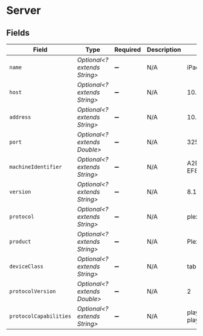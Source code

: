# Server


## Fields

| Field                                          | Type                                           | Required                                       | Description                                    | Example                                        |
| ---------------------------------------------- | ---------------------------------------------- | ---------------------------------------------- | ---------------------------------------------- | ---------------------------------------------- |
| `name`                                         | *Optional<? extends String>*                   | :heavy_minus_sign:                             | N/A                                            | iPad                                           |
| `host`                                         | *Optional<? extends String>*                   | :heavy_minus_sign:                             | N/A                                            | 10.10.10.102                                   |
| `address`                                      | *Optional<? extends String>*                   | :heavy_minus_sign:                             | N/A                                            | 10.10.10.102                                   |
| `port`                                         | *Optional<? extends Double>*                   | :heavy_minus_sign:                             | N/A                                            | 32500                                          |
| `machineIdentifier`                            | *Optional<? extends String>*                   | :heavy_minus_sign:                             | N/A                                            | A2E901F8-E016-43A7-ADFB-EF8CA8A4AC05           |
| `version`                                      | *Optional<? extends String>*                   | :heavy_minus_sign:                             | N/A                                            | 8.17                                           |
| `protocol`                                     | *Optional<? extends String>*                   | :heavy_minus_sign:                             | N/A                                            | plex                                           |
| `product`                                      | *Optional<? extends String>*                   | :heavy_minus_sign:                             | N/A                                            | Plex for iOS                                   |
| `deviceClass`                                  | *Optional<? extends String>*                   | :heavy_minus_sign:                             | N/A                                            | tablet                                         |
| `protocolVersion`                              | *Optional<? extends Double>*                   | :heavy_minus_sign:                             | N/A                                            | 2                                              |
| `protocolCapabilities`                         | *Optional<? extends String>*                   | :heavy_minus_sign:                             | N/A                                            | playback,playqueues,timeline,provider-playback |
